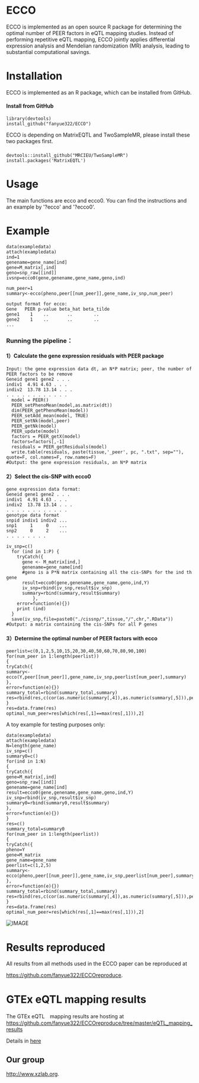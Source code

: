 # ECCO
ECCO is implemented as an open source R package for determining the optimal number of PEER factors in eQTL mapping studies. Instead of performing repetitive eQTL mapping, ECCO jointly applies differential expression analysis and Mendelian randomization (MR) analysis, leading to substantial computational savings. 

# Installation
ECCO is implemented as an R package, which can be installed from GitHub.

####  Install from GitHub
```
library(devtools)
install_github("fanyue322/ECCO")
```
ECCO is depending on MatrixEQTL and TwoSampleMR, please install these two packages first.

###
```
devtools::install_github("MRCIEU/TwoSampleMR")
install.packages('MatrixEQTL')
```

# Usage
The main functions are ecco and ecco0. You can find the instructions and an example by '?ecco' and '?ecco0'.

# Example
```
data(exampledata)
attach(exampledata)
ind=1
genename=gene_name[ind]
gene=M_matrix[,ind]
geno=snp_raw[[ind]]
ivsnp=ecco0(gene,genename,gene_name,geno,ind)

num_peer=1
summary<-ecco(pheno,peer[[num_peer]],gene_name,iv_snp,num_peer)

output format for ecco:
Gene   PEER p-value beta_hat beta_tilde
gene1    1    ..       ..        ..
gene2    1    ..       ..        ..
...
```

### Running the pipeline：

#### 1）Calculate the gene expression residuals with PEER package
```
Input: the gene expression data dt, an N*P matrix; peer, the number of PEER factors to be remove
Geneid gene1 gene2 . . .
indiv1  4.91 4.63 . . .
indiv2  13.78 13.14 . . .
. . . . . . . . . . . .
  model = PEER()
  PEER_setPhenoMean(model,as.matrix(dt)) 
  dim(PEER_getPhenoMean(model))
  PEER_setAdd_mean(model, TRUE)
  PEER_setNk(model,peer)   
  PEER_getNk(model)
  PEER_update(model)
  factors = PEER_getX(model)
  factors=factors[,-1]
  residuals = PEER_getResiduals(model)
  write.table(residuals, paste(tissue,'_peer', pc, ".txt", sep=""), quote=F, col.names=F, row.names=F)
#Output: the gene expression residuals, an N*P matrix
```
#### 2）Select the cis-SNP with ecco0
```
gene expression data format:
Geneid gene1 gene2 . . .
indiv1  4.91 4.63 . . .
indiv2  13.78 13.14 . . .
. . . . . . . . . . . .
genotype data format
snpid indiv1 indiv2 ...
snp1     1     0    ...
snp2     0     2    ...
. . . . . . . . 

iv_snp=c()
  for (ind in 1:P) {
    tryCatch({
      gene <- M_matrix[ind,]
      genename=gene_name[ind]
      #geno is a P*N matrix containing all the cis-SNPs for the ind th gene
      result=ecco0(gene,genename,gene_name,geno,ind,Y)
      iv_snp=rbind(iv_snp,result$iv_snp)
      summary=rbind(summary,result$summary)
          },
    error=function(e){})
    print (ind)
  }
  save(iv_snp,file=paste0("./cissnp/",tissue,"/",chr,".RData")) 
#Output: a matrix containing the cis-SNPs for all P genes
```
#### 3）Determine the optimal number of PEER factors with ecco
```
peerlist=c(0,1,2,5,10,15,20,30,40,50,60,70,80,90,100)
for(num_peer in 1:length(peerlist))
{
tryCatch({
summary<-ecco(Y,peer[[num_peer]],gene_name,iv_snp,peerlist[num_peer],summary)
},
error=function(e){})
summary_total=rbind(summary_total,summary)
res=rbind(res,c(cor(as.numeric(summary[,4]),as.numeric(summary[,5])),peerlist[num_peer]))
}
res=data.frame(res)
optimal_num_peer=res[which(res[,1]==max(res[,1])),2]
```
A toy example for testing purposes only:
```
data(exampledata)
attach(exampledata)
N=length(gene_name)
iv_snp=c()
summary0=c()
for(ind in 1:N)
{
tryCatch({
gene=M_matrix[,ind]
geno=snp_raw[[ind]]
genename=gene_name[ind]
result=ecco0(gene,genename,gene_name,geno,ind,Y)
iv_snp=rbind(iv_snp,result$iv_snp)
summary0=rbind(summary0,result$summary)
},
error=function(e){})
}
res=c()
summary_total=summary0
for(num_peer in 1:length(peerlist))
{
tryCatch({
pheno=Y
gene=M_matrix
gene_name=gene_name
peerlist=c(1,2,5)
summary<-ecco(pheno,peer[[num_peer]],gene_name,iv_snp,peerlist[num_peer],summary0)
},
error=function(e){})
summary_total=rbind(summary_total,summary)
res=rbind(res,c(cor(as.numeric(summary[,4]),as.numeric(summary[,5])),peerlist[num_peer]))
}
res=data.frame(res)
optimal_num_peer=res[which(res[,1]==max(res[,1])),2]
```
![IMAGE](https://github.com/fanyue322/fanyue322.github.io/blob/master/web.png "IMAGE logo")  

# Results reproduced
All results from all methods used in the ECCO paper can be reproduced at 

 <https://github.com/fanyue322/ECCOreproduce>.
 
# GTEx eQTL mapping results
The GTEx eQTL　mapping results are hosting at
<https://github.com/fanyue322/ECCOreproduce/tree/master/eQTL_mapping_results>

Details in [here](https://github.com/fanyue322/ECCOreproduce)

## Our group

 <http://www.xzlab.org>.

